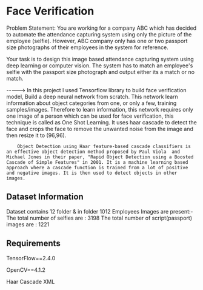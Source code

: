 # Face Verification

Problem Statement:
You are working for a company ABC which has decided to automate the attendance capturing system using only the picture of the employee (selfie). However, ABC company only has one or two passport size photographs of their employees in the system for reference.

Your task is to design this image based attendance capturing system using deep learning or computer vision. The system has to match an employee's selfie with the passport size photograph and output either its a match or no match.



----->  In this project I used Tensorflow library to build face verification model, Build a deep neural network from scratch.
        This network learn information about object categories from one, or only a few, training samples/images. Therefore to learn information, this network requires only one image of a person which can be used for face verification, this technique is called as One Shot Learning.
        It uses haar cascade to detect the face and crops the face to remove the unwanted noise from the image and then resize it to (96,96).
        
        Object Detection using Haar feature-based cascade classifiers is an effective object detection method proposed by Paul Viola  and Michael Jones in their paper, "Rapid Object Detection using a Boosted Cascade of Simple Features" in 2001. It is a machine learning based approach where a cascade function is trained from a lot of positive and negative images. It is then used to detect objects in other images.
        
     
     
  ## Dataset Information
  
  Dataset contains 12 folder & in folder 1012 Employees Images are present:- 
                                The total number of selfies are :  3198
                                The total number of script(passport) images are :  1221 
        
## Requirements

TensorFlow==2.4.0

OpenCV==4.1.2

Haar Cascade XML
